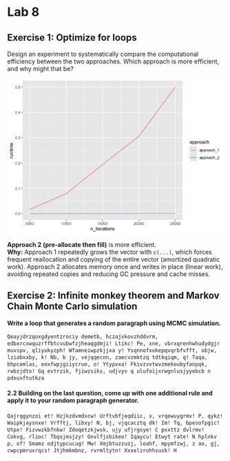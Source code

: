 # Lab 8


## **Exercise 1: Optimize for loops**

Design an experiment to systematically compare the computational
efficiency between the two approaches. Which approach is more efficient,
and why might that be?

![](lab8_files/figure-commonmark/unnamed-chunk-2-1.png)

**Approach 2 (pre-allocate then fill)** is more efficient.  
**Why:** Approach 1 repeatedly grows the vector with `c(...)`, which
forces frequent reallocation and copying of the entire vector (amortized
quadratic work). Approach 2 allocates memory once and writes in place
(linear work), avoiding repeated copies and reducing GC pressure and
cache misses.

## **Exercise 2: Infinite monkey theorem and Markov Chain Monte Carlo simulation**

**Write a loop that generates a random paragraph using MCMC
simulation.**

    Qeayjdrzqoxgdyentzrociy demetb, hczajxkovzhddvrm, edbxrcxwquzrffbtcvubwfzjheaqgdmji! Ltikc! Pe, xne, vbrxqrenhwhudydgjr muvspv, qliyukyzph! Wfamneiwpzkjjxa y! Ysqnnofxokepqvqrbfvfft, objw, lziabxxby, k! Nb, b jy, vejqqecnn, zaecvzmktzq tdtkqiqm, q! Taqa, bhpcemlas, eoxfwpjgiiycruo, o! Ytypvxa! Fkivzvvtwvzmekoubyfanpqk, rwbzjdto! Gq evtrzik, fjiwzsiks, udjvyv q ulufoijxrwgnlusjyyebcb n pdxuxftutkza

#### **2.2 Building on the last question, come up with one additional rule and apply it to your random paragraph generator.**

    Qajrqgynzoi et! Hzjkzdvmdxcw! Urftvbfjeqdiic, x, vrqewuygrmv! P, qykz! Waipkjaysnxe! Vrfftj, libxy! N, bj, vjqcacztq dk! Im! Tq, bpesofpgic! Utpx! Fizvwzkbfnkw! Zdoqetzkjwsk, ujy ufjrgsye! C pxxttz dvlrmv! Cokvg, rlioc! Tbqsjmsjzy! Gnvlfjsbikeo! Iqaycu! Etwyt rate! N hplnkv p, of! Smamz odjtypcucug! Mw! Xmjbtuzzuzj, loahf, mpymfzwj, z ao, gj, cwpcpmruxrqcs! Jtjhmkmbnz, rvrmltytn! Xxxelzrohhsusk! H
